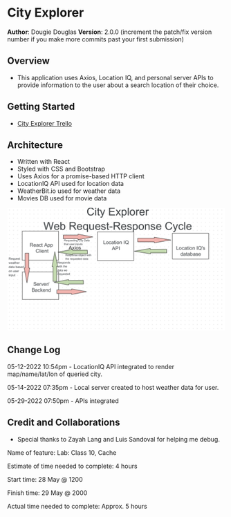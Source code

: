 # City Explorer

**Author**: Dougie Douglas
**Version**: 2.0.0 (increment the patch/fix version number if you make more commits past your first submission)

## Overview

- This application uses Axios, Location IQ, and personal server APIs to provide information to the user about a search location of their choice.

## Getting Started

- [City Explorer Trello](https://trello.com/b/KN8qGMon/dougies-city-explorer)

## Architecture

- Written with React
- Styled with CSS and Bootstrap
- Uses Axios for a promise-based HTTP client
- LocationIQ API used for location data
- WeatherBit.io used for weather data
- Movies DB used for movie data

![WRRC](./img/city-explorer-wrrc.png)

## Change Log

05-12-2022 10:54pm -
LocationIQ API integrated to render map/name/lat/lon of queried city.

05-14-2022 07:35pm -
Local server created to host weather data for user.

05-29-2022 07:50pm -
APIs integrated

## Credit and Collaborations

- Special thanks to Zayah Lang and Luis Sandoval for helping me debug.

Name of feature: Lab: Class 10, Cache

Estimate of time needed to complete: 4 hours

Start time: 28 May @ 1200

Finish time: 29 May @ 2000

Actual time needed to complete: Approx. 5 hours
